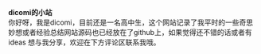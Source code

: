 **dicomi的小站**  
你好呀，我是dicomi，目前还是一名高中生，这个网站记录了我平时的一些奇思妙想或者经验总结网站源码也已经放在了github上，如果觉得还不错的话或者有 ideas 想与我分享，欢迎在下方评论区联系我哦。
